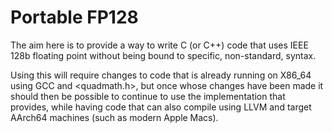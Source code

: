 # Portable FP128
The aim here is to provide a way to write C (or C++) code that uses
IEEE 128b floating point without being bound to specific,
non-standard, syntax.

Using this will require changes to code that is already running on
X86_64 using GCC and  <quadmath.h>, but once whose changes have been made it should
then be possible to continue to use the implementation that provides,
while having code that can also compile using LLVM and target AArch64
machines (such as modern Apple Macs).
